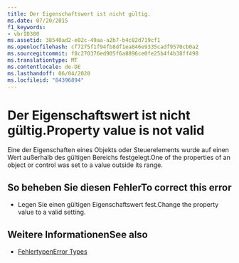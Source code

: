 ```yaml
---
title: Der Eigenschaftswert ist nicht gültig.
ms.date: 07/20/2015
f1_keywords:
- vbrID380
ms.assetid: 38540ad2-e02c-49aa-a2b7-b4c82d719cf1
ms.openlocfilehash: cf7275f1f94fb8df1ea846e9335cadf9570cb0a2
ms.sourcegitcommit: f8c270376ed905f6a8896ce0fe25b4f4b38ff498
ms.translationtype: MT
ms.contentlocale: de-DE
ms.lasthandoff: 06/04/2020
ms.locfileid: "84396894"
---
```

# <a name="property-value-is-not-valid"></a><span data-ttu-id="a8f41-102">Der Eigenschaftswert ist nicht gültig.</span><span class="sxs-lookup"><span data-stu-id="a8f41-102">Property value is not valid</span></span>
<span data-ttu-id="a8f41-103">Eine der Eigenschaften eines Objekts oder Steuerelements wurde auf einen Wert außerhalb des gültigen Bereichs festgelegt.</span><span class="sxs-lookup"><span data-stu-id="a8f41-103">One of the properties of an object or control was set to a value outside its range.</span></span>  
  
## <a name="to-correct-this-error"></a><span data-ttu-id="a8f41-104">So beheben Sie diesen Fehler</span><span class="sxs-lookup"><span data-stu-id="a8f41-104">To correct this error</span></span>  
  
- <span data-ttu-id="a8f41-105">Legen Sie einen gültigen Eigenschaftswert fest.</span><span class="sxs-lookup"><span data-stu-id="a8f41-105">Change the property value to a valid setting.</span></span>  
  
## <a name="see-also"></a><span data-ttu-id="a8f41-106">Weitere Informationen</span><span class="sxs-lookup"><span data-stu-id="a8f41-106">See also</span></span>

- [<span data-ttu-id="a8f41-107">Fehlertypen</span><span class="sxs-lookup"><span data-stu-id="a8f41-107">Error Types</span></span>](../programming-guide/language-features/error-types.md)
